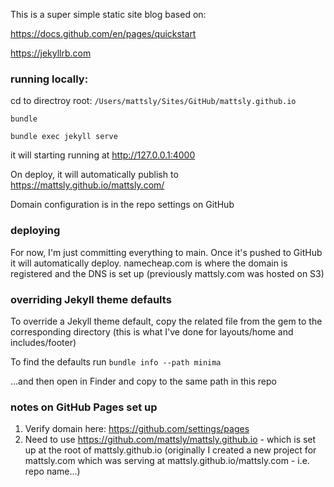 
This is a super simple static site blog based on:

https://docs.github.com/en/pages/quickstart

https://jekyllrb.com


### running locally:

cd to directroy root: `/Users/mattsly/Sites/GitHub/mattsly.github.io`

`bundle`

`bundle exec jekyll serve`

it will starting running at http://127.0.0.1:4000

On deploy, it will automatically publish to https://mattsly.github.io/mattsly.com/

Domain configuration is in the repo settings on GitHub

### deploying

For now, I'm just committing everything to main. Once it's pushed to GitHub it will automatically deploy. namecheap.com is where the domain is registered and the DNS is set up (previously mattsly.com was hosted on S3)

### overriding Jekyll theme defaults

To override a Jekyll theme default, copy the related file from the gem to the corresponding directory (this is what I've done for layouts/home and includes/footer)

To find the defaults run `bundle info --path minima`

...and then open in Finder and copy to the same path in this repo

### notes on GitHub Pages set up

1. Verify domain here: https://github.com/settings/pages
2. Need to use https://github.com/mattsly/mattsly.github.io - which is set up at the root of mattsly.github.io (originally I created a new project for mattsly.com which was serving at mattsly.github.io/mattsly.com - i.e. repo name...)